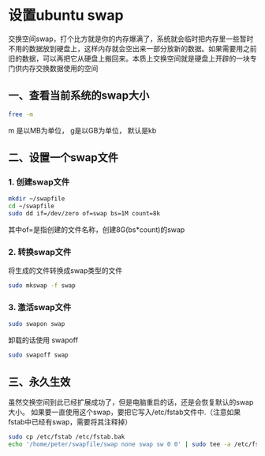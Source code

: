 # 设置ubuntu swap
交换空间swap，打个比方就是你的内存爆满了，系统就会临时把内存里一些暂时不用的数据放到硬盘上，这样内存就会空出来一部分放新的数据。如果需要用之前旧的数据，可以再把它从硬盘上搬回来。本质上交换空间就是硬盘上开辟的一块专门供内存交换数据使用的空间

## 一、查看当前系统的swap大小
```bash
free -m 
```
m 是以MB为单位， g是以GB为单位， 默认是kb

## 二、设置一个swap文件
### 1. 创建swap文件
```bash
mkdir ~/swapfile
cd ~/swapfile
sudo dd if=/dev/zero of=swap bs=1M count=8k
```
其中of=是指创建的文件名称，创建8G(bs*count)的swap
### 2. 转换swap文件
将生成的文件转换成swap类型的文件
```bash
sudo mkswap -f swap
```

### 3. 激活swap文件
```bash
sudo swapon swap
```
卸载的话使用 swapoff
```bash
sudo swapoff swap
```
## 三、永久生效
虽然交换空间到此已经扩展成功了，但是电脑重启的话，还是会恢复默认的swap大小。
如果要一直使用这个swap，要把它写入/etc/fstab文件中.（注意如果fstab中已经有swap，需要将其注释掉）

```bash
sudo cp /etc/fstab /etc/fstab.bak
echo '/home/peter/swapfile/swap none swap sw 0 0' | sudo tee -a /etc/fstab
```


